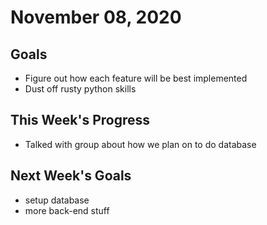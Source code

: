 # November 08, 2020

## Goals

* Figure out how each feature will be best implemented
* Dust off rusty python skills 

## This Week's Progress

* Talked with group about how we plan on to do database 

## Next Week's Goals

* setup database
* more back-end stuff